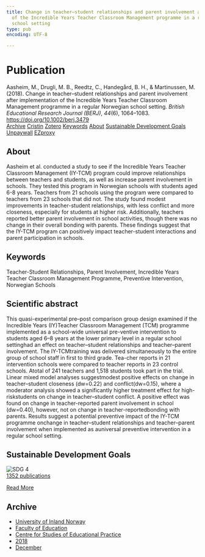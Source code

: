 ```yaml
---
title: Change in teacher–student relationships and parent involvement after implementation
  of the Incredible Years Teacher Classroom Management programme in a regular Norwegian
  school setting
type: pub
encoding: UTF-8

---
```

<h1>Publication</h1>
<article id="csl-bib-container-3FV7ISG6" class="csl-bib-container">
  <div class="csl-bib-body"> <div class="csl-entry">Aasheim, M., Drugli, M. B., Reedtz, C., Handegård, B. H., &#38; Martinussen, M. (2018). Change in teacher–student relationships and parent involvement after implementation of the Incredible Years Teacher Classroom Management programme in a regular Norwegian school setting. <i>British Educational Research Journal (BERJ)</i>, <i>44</i>(6), 1064–1083. <a href="https://doi.org/10.1002/berj.3479">https://doi.org/10.1002/berj.3479</a></div> </div>
  <div class="csl-bib-buttons">
    <a href="#taxonomy-article-3FV7ISG6" alt="archive" class="csl-bib-button">Archive</a>
    <a href="https://app.cristin.no/results/show.jsf?id=1642995" alt="Cristin" class="csl-bib-button">Cristin</a>
    <a href="http://zotero.org/groups/5881554/items/3FV7ISG6" alt="Zotero" class="csl-bib-button">Zotero</a>
    <a href="#keywords-article-3FV7ISG6" alt="keywords" class="csl-bib-button">Keywords</a>
    <a href="#about-article-3FV7ISG6" alt="about_pub" class="csl-bib-button">About</a>
    <a href="#sdg-article-3FV7ISG6" alt="sdg" class="csl-bib-button">Sustainable Development Goals</a>
    <a href="https://onlinelibrary.wiley.com/doi/pdfdirect/10.1002/berj.3479" alt="Unpaywall" class="csl-bib-button">Unpaywall</a>
    <a href="https://onlinelibrary.wiley.com/doi/pdfdirect/10.1002/berj.3479" alt="EZproxy" class="csl-bib-button">EZproxy</a>
  </div>
  <div id="csl-bib-meta-container-3FV7ISG6"></div>
</article>
<div id="csl-bib-meta-3FV7ISG6" class="csl-bib-meta">
  <article id="about-article-3FV7ISG6" class="about_pub-article">
    <h1>About</h1>
    Aasheim et al. conducted a study to see if the Incredible Years Teacher Classroom Management (IY-TCM) program could improve relationships between teachers and students, as well as increase parent involvement in schools. They tested this program in Norwegian schools with students aged 6-8 years. Teachers from 21 schools using the program were compared to teachers from 23 schools that did not. The study found modest improvements in teacher-student relationships, with less conflict and more closeness, especially for students at higher risk. Additionally, teachers reported better parent involvement in school activities, though there was no change in their overall bonding with parents. These findings suggest that the IY-TCM program can positively impact teacher-student interactions and parent participation in schools.
  </article>
  <article id="keywords-article-3FV7ISG6" class="keywords-article">
    <h1>Keywords</h1>
    Teacher-Student Relationships, Parent Involvement, Incredible Years Teacher Classroom Management Programme, Preventive Intervention, Norwegian Schools
  </article>
  <article id="abstract-article-3FV7ISG6" class="abstract-article">
    <h1>Scientific abstract</h1>
    This quasi-experimental pre–post comparison group design examined if the Incredible Years (IY)Teacher Classroom Management (TCM) programme implemented as a school-wide universal pre-ventive intervention to students aged 6–8 years at the lower primary level in a regular school settinghad an effect on teacher–student relationships and teacher–parent involvement. The IY-TCMtraining was delivered simultaneously to the entire group of school staff in first to third grade. Tea-cher reports in 21 intervention schools were compared to teacher reports in 23 control schools. Atotal of 241 teachers and 1,518 students took part in the trial. Linear mixed model analyses suggestmodest positive effects on change in teacher–student closeness (dw=0.22) and conflict(dw=0.15), where a moderator analysis showed a significantly higher treatment effect for high-riskstudents on change in teacher–student conflict. A positive effect was found on change in teacher-reported parent involvement in school (dw=0.40), however, not on change in teacher-reportedbonding with parents. Results suggest a potential preventive impact of the IY-TCM programme onchange in teacher–student relationships and teacher–parent involvement when implemented as auniversal preventive intervention in a regular school setting.
  </article>
  <article id="sdg-article-3FV7ISG6" class="sdg-article">
    <h1>Sustainable Development Goals</h1>
    <div class="sdg-container"><div id="sdg4" class="sdg">
        <img src="{{< params subfolder >}}images/sdg/sdg04_en.png" class="image" alt="SDG 4">
        <div class="sdg-overlay">
          <a href="{{< params subfolder >}}en/archive/?sdg=4#archive" class="sdg-publication-count"><span>1352</span> publications</a>
          <p><a href="https://sdgs.un.org/goals/goal4" class="sdg-read-more">Read More</a></p>
        </div>
      </div></div>
  </article>
  <article id="taxonomy-article-3FV7ISG6" class="taxonomy-article">
    <h1>Archive</h1>
    <ul>
      <li><a href="{{< params subfolder >}}en/archive/?key=3DCRN523">University of Inland Norway</a></li>
      <li><a href="{{< params subfolder >}}en/archive/?key=WYNZA47F">Faculty of Education</a></li>
      <li><a href="{{< params subfolder >}}en/archive/?key=G3SEU2Z2">Centre for Studies of Educational Practice</a></li>
      <li><a href="{{< params subfolder >}}en/archive/?key=KYPZHSL2">2018</a></li>
      <li><a href="{{< params subfolder >}}en/archive/?key=7879ZSKV">December</a></li>
    </ul>
  </article>
</div>
